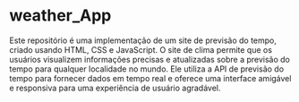 # weather_App
Este repositório é uma implementação de um site de previsão do tempo, criado usando HTML, CSS e JavaScript. O site de clima permite que os usuários visualizem informações precisas e atualizadas
sobre a previsão do tempo para qualquer localidade no mundo. Ele utiliza a API de previsão do tempo para fornecer dados em tempo real e oferece uma interface amigável e responsiva para uma experiência
de usuário agradável.
